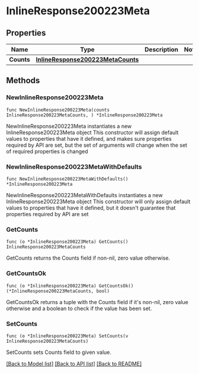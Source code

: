 # InlineResponse200223Meta

## Properties

Name | Type | Description | Notes
------------ | ------------- | ------------- | -------------
**Counts** | [**InlineResponse200223MetaCounts**](InlineResponse200223MetaCounts.md) |  | 

## Methods

### NewInlineResponse200223Meta

`func NewInlineResponse200223Meta(counts InlineResponse200223MetaCounts, ) *InlineResponse200223Meta`

NewInlineResponse200223Meta instantiates a new InlineResponse200223Meta object
This constructor will assign default values to properties that have it defined,
and makes sure properties required by API are set, but the set of arguments
will change when the set of required properties is changed

### NewInlineResponse200223MetaWithDefaults

`func NewInlineResponse200223MetaWithDefaults() *InlineResponse200223Meta`

NewInlineResponse200223MetaWithDefaults instantiates a new InlineResponse200223Meta object
This constructor will only assign default values to properties that have it defined,
but it doesn't guarantee that properties required by API are set

### GetCounts

`func (o *InlineResponse200223Meta) GetCounts() InlineResponse200223MetaCounts`

GetCounts returns the Counts field if non-nil, zero value otherwise.

### GetCountsOk

`func (o *InlineResponse200223Meta) GetCountsOk() (*InlineResponse200223MetaCounts, bool)`

GetCountsOk returns a tuple with the Counts field if it's non-nil, zero value otherwise
and a boolean to check if the value has been set.

### SetCounts

`func (o *InlineResponse200223Meta) SetCounts(v InlineResponse200223MetaCounts)`

SetCounts sets Counts field to given value.



[[Back to Model list]](../README.md#documentation-for-models) [[Back to API list]](../README.md#documentation-for-api-endpoints) [[Back to README]](../README.md)


